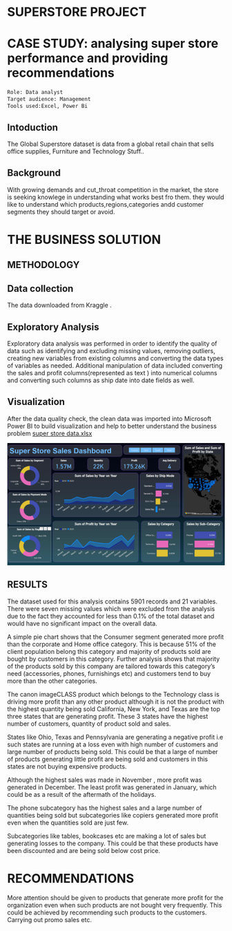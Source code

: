 # SUPERSTORE PROJECT
# CASE STUDY: analysing super store performance and providing recommendations
    Role: Data analyst
    Target audience: Management
    Tools used:Excel, Power Bi
## Intoduction
The Global Superstore dataset is data from a global retail chain that sells office supplies, Furniture and Technology Stuff..
## Background
With growing demands and cut_throat competition in the market, the store is seeking knowlege in understanding what works best fro them.
they would like to understand which products,regions,categories andd customer segments they should target or avoid.

# THE BUSINESS SOLUTION
## METHODOLOGY
## Data collection
The data downloaded from Kraggle .

## Exploratory Analysis
Exploratory data analysis was performed in order to identify the quality of data such as identifying and excluding missing values, removing outliers, creating new variables from existing columns and converting the data types of variables as needed.
Additional manipulation of data included converting the sales and profit columns(represented as text ) into numerical columns and converting such columns as ship date into date fields as well.

## Visualization

After the data quality check, the clean data was imported into Microsoft Power BI  to build visualization and help to better understand the business problem [super store data.xlsx](https://github.com/dinakarvee/Power-BI/blob/main/Superstore_Dashboard/SuperStore_Sales_Dataset.csv)

![superstore dashboard pictire](https://github.com/dinakarvee/Power-BI/blob/main/Superstore_Dashboard/Dashboard%20Pic.png)


## RESULTS
The dataset used for this analysis contains 5901 records and 21 variables. There were seven missing values which were excluded from the analysis due to the fact they accounted for less than 0.1% of the total dataset and would have no significant impact on the overall data.

A simple pie chart shows that the Consumer segment generated more profit than the corporate and Home office category. This is because 51% of the client population belong this category and majority of products sold are bought by customers in this category. Further analysis shows that majority of the products sold by this company are tailored towards this category’s need (accessories,  phones, furnishings etc) and customers tend to buy more than the other categories.

The canon imageCLASS product which belongs to the Technology  class is driving more profit than any other product although it is not the product with the highest quantity being sold
California, New York, and Texas are the top three states that are generating profit. These 3 states have the highest number of customers, quantity of product sold and sales.

States like Ohio, Texas and Pennsylvania are generating a negative profit i.e such states are running at a loss even with high number of customers and large number of products being sold. This could be that a large of number of products generating little profit are being sold and customers in this states are not buying expensive products.

Although the highest sales was made in November , more profit was generated in December. The least profit was generated in January, which could be as a result of the aftermath of the holidays.

The phone subcategory has the highest sales and a large number of quantities being sold  but subcategories like copiers generated more profit even when the quantities sold are just few.

Subcategories like tables, bookcases etc are making a lot of sales but generating losses to the company. This could be that these products have been discounted and are being sold below cost price.

# RECOMMENDATIONS
More attention should be given to products that generate more profit for the organization even when such  products are not bought very frequently. This could be achieved by recommending such products to the customers. Carrying out promo sales etc.



